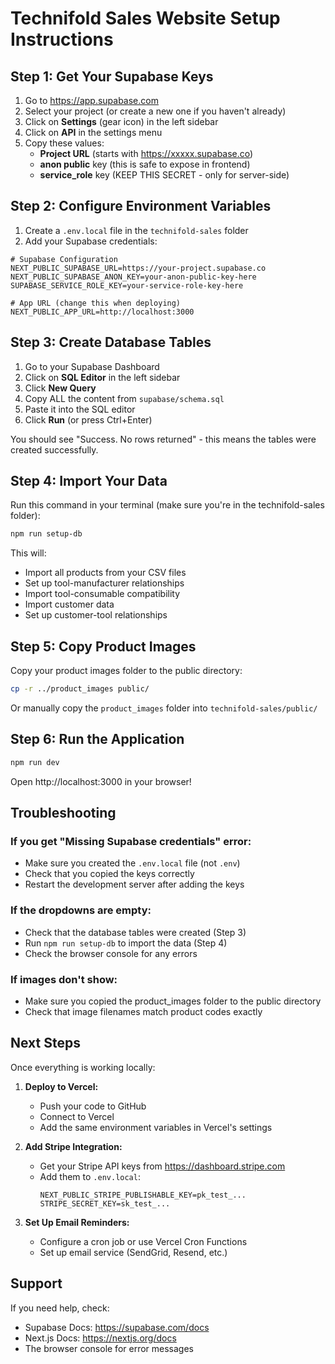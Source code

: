 # Technifold Sales Website Setup Instructions

## Step 1: Get Your Supabase Keys

1. Go to https://app.supabase.com
2. Select your project (or create a new one if you haven't already)
3. Click on **Settings** (gear icon) in the left sidebar
4. Click on **API** in the settings menu
5. Copy these values:
   - **Project URL** (starts with https://xxxxx.supabase.co)
   - **anon public** key (this is safe to expose in frontend)
   - **service_role** key (KEEP THIS SECRET - only for server-side)

## Step 2: Configure Environment Variables

1. Create a `.env.local` file in the `technifold-sales` folder
2. Add your Supabase credentials:

```env
# Supabase Configuration
NEXT_PUBLIC_SUPABASE_URL=https://your-project.supabase.co
NEXT_PUBLIC_SUPABASE_ANON_KEY=your-anon-public-key-here
SUPABASE_SERVICE_ROLE_KEY=your-service-role-key-here

# App URL (change this when deploying)
NEXT_PUBLIC_APP_URL=http://localhost:3000
```

## Step 3: Create Database Tables

1. Go to your Supabase Dashboard
2. Click on **SQL Editor** in the left sidebar
3. Click **New Query**
4. Copy ALL the content from `supabase/schema.sql`
5. Paste it into the SQL editor
6. Click **Run** (or press Ctrl+Enter)

You should see "Success. No rows returned" - this means the tables were created successfully.

## Step 4: Import Your Data

Run this command in your terminal (make sure you're in the technifold-sales folder):

```bash
npm run setup-db
```

This will:
- Import all products from your CSV files
- Set up tool-manufacturer relationships
- Import tool-consumable compatibility
- Import customer data
- Set up customer-tool relationships

## Step 5: Copy Product Images

Copy your product images folder to the public directory:

```bash
cp -r ../product_images public/
```

Or manually copy the `product_images` folder into `technifold-sales/public/`

## Step 6: Run the Application

```bash
npm run dev
```

Open http://localhost:3000 in your browser!

## Troubleshooting

### If you get "Missing Supabase credentials" error:
- Make sure you created the `.env.local` file (not `.env`)
- Check that you copied the keys correctly
- Restart the development server after adding the keys

### If the dropdowns are empty:
- Check that the database tables were created (Step 3)
- Run `npm run setup-db` to import the data (Step 4)
- Check the browser console for any errors

### If images don't show:
- Make sure you copied the product_images folder to the public directory
- Check that image filenames match product codes exactly

## Next Steps

Once everything is working locally:

1. **Deploy to Vercel:**
   - Push your code to GitHub
   - Connect to Vercel
   - Add the same environment variables in Vercel's settings

2. **Add Stripe Integration:**
   - Get your Stripe API keys from https://dashboard.stripe.com
   - Add them to `.env.local`:
     ```
     NEXT_PUBLIC_STRIPE_PUBLISHABLE_KEY=pk_test_...
     STRIPE_SECRET_KEY=sk_test_...
     ```

3. **Set Up Email Reminders:**
   - Configure a cron job or use Vercel Cron Functions
   - Set up email service (SendGrid, Resend, etc.)

## Support

If you need help, check:
- Supabase Docs: https://supabase.com/docs
- Next.js Docs: https://nextjs.org/docs
- The browser console for error messages